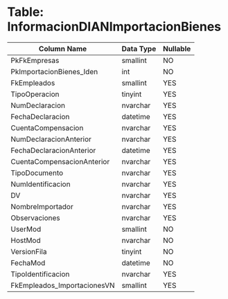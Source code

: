 # Table: InformacionDIANImportacionBienes

| Column Name | Data Type | Nullable |
|-------------|-----------|----------|
| PkFkEmpresas | smallint | NO |
| PkImportacionBienes_Iden | int | NO |
| FkEmpleados | smallint | YES |
| TipoOperacion | tinyint | YES |
| NumDeclaracion | nvarchar | YES |
| FechaDeclaracion | datetime | YES |
| CuentaCompensacion | nvarchar | YES |
| NumDeclaracionAnterior | nvarchar | YES |
| FechaDeclaracionAnterior | datetime | YES |
| CuentaCompensacionAnterior | nvarchar | YES |
| TipoDocumento | nvarchar | YES |
| NumIdentificacion | nvarchar | YES |
| DV | nvarchar | YES |
| NombreImportador | nvarchar | YES |
| Observaciones | nvarchar | YES |
| UserMod | smallint | NO |
| HostMod | nvarchar | NO |
| VersionFila | tinyint | NO |
| FechaMod | datetime | NO |
| TipoIdentificacion | nvarchar | YES |
| FkEmpleados_ImportacionesVN | smallint | YES |
